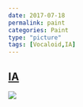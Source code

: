 ```yaml
---
date: 2017-07-18
permalink: paint
categories: Paint
type: "picture"
tags: [Vocaloid,IA]
---
```


## [IA](https://www.pixiv.net/member_illust.php?mode=medium&illust_id=63926525)

![](http://p2bh4l69u.bkt.clouddn.com/paint/63926525_p0.jpg)